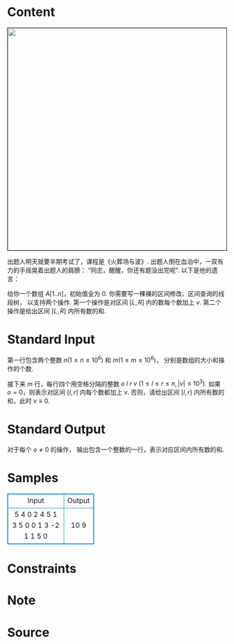 
# Content

<img src="/source/lutece/yi-ke-pu-tong-de-xian-duan-shu/img/aHR0cHM6Ly9naXRodWIuY29tL0FicmV0by9pbWcvcmF3L21hc3Rlci9tYXh3ZWxsLmpwZw==.jpg" width = "512" style="border:black solid 1px" />

出题人明天就要半期考试了，课程是《火葬场与波》.
出题人倒在血泊中，一双有力的手摇晃着出题人的肩膀：
“同志，醒醒，你还有题没出完呢”.
以下是他的遗言：

给你一个数组 $A[1..n]$，初始值全为 0.
你需要写一棵裸的区间修改、区间查询的线段树，
以支持两个操作.
第一个操作是对区间 $[L, R]$ 内的数每个数加上 $v$.
第二个操作是给出区间 $[L, R]$ 内所有数的和.

# Standard Input

第一行包含两个整数 $n (1 \le n \le 10^6)$ 和 $m (1 \le m \le 10^6)$，
分别是数组的大小和操作的个数.

接下来 $m$ 行，每行四个用空格分隔的整数 $o\ l\ r\ v\ (1 \le l \le r \le n, |v| \le 10^3)$.
如果 $o = 0$，则表示对区间 $[l,r]$ 内每个数都加上 $v$.
否则，请给出区间 $[l,r]$ 内所有数的和，此时 $v \equiv 0$.

# Standard Output

对于每个 $o \ne 0$ 的操作，
输出包含一个整数的一行，表示对应区间内所有数的和.

# Samples

<style>
        table,table tr th, table tr td { border:1px solid #0094ff; }
        table { width: 200px; min-height: 25px; line-height: 25px; text-align: center; border-collapse: collapse;}   
    </style>
<table>
	<tr>
		<td>Input</td>
		<td>Output</td>
	</tr>
<tr><td>5 4
0 2 4 5
1 3 5 0
0 1 3 -2
1 1 5 0</td><td>10
9</td></tr></table>


# Constraints



# Note



# Source


